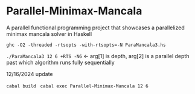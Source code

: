 # Parallel-Minimax-Mancala
A parallel functional programming project that showcases a parallelized minimax mancala solver in Haskell

```ghc -O2 -threaded -rtsopts -with-rtsopts=-N ParaMancala3.hs```

```./ParaMancala3 12 6 +RTS -N6``` <- arg[1] is depth, arg[2] is a parallel depth past which algorithm runs fully sequentially





12/16/2024 update

```cabal build```
``` cabal exec Parallel-Minimax-Mancala 12 6```